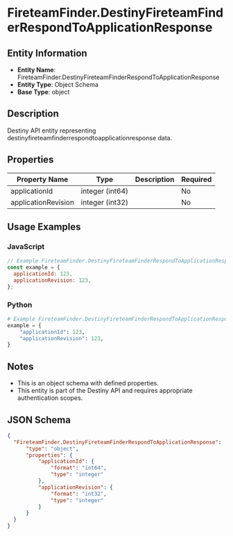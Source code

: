 # FireteamFinder.DestinyFireteamFinderRespondToApplicationResponse

## Entity Information
- **Entity Name**: FireteamFinder.DestinyFireteamFinderRespondToApplicationResponse
- **Entity Type**: Object Schema
- **Base Type**: object

## Description
Destiny API entity representing destinyfireteamfinderrespondtoapplicationresponse data.

## Properties

| Property Name | Type | Description | Required |
|---------------|------|-------------|----------|
| applicationId | integer (int64) |  | No |
| applicationRevision | integer (int32) |  | No |

## Usage Examples

### JavaScript
```javascript
// Example FireteamFinder.DestinyFireteamFinderRespondToApplicationResponse object
const example = {
  applicationId: 123,
  applicationRevision: 123,
};
```

### Python
```python
# Example FireteamFinder.DestinyFireteamFinderRespondToApplicationResponse object
example = {
    "applicationId": 123,
    "applicationRevision": 123,
}
```

## Notes
- This is an object schema with defined properties.
- This entity is part of the Destiny API and requires appropriate authentication scopes.

## JSON Schema
```json
{
  "FireteamFinder.DestinyFireteamFinderRespondToApplicationResponse":   {
      "type": "object",
      "properties": {
          "applicationId": {
              "format": "int64",
              "type": "integer"
          },
          "applicationRevision": {
              "format": "int32",
              "type": "integer"
          }
      }
  }
}
```
